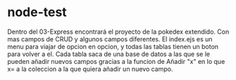 # node-test
Dentro del 03-Express encontrará el proyecto de la pokedex extendido. Con mas campos de CRUD y algunos campos diferentes.
El index.ejs es un menu para viajar de opcion en opcion, y todas las tablas tienen un boton para volver a el.
Cada tabla saca de una base de datos a las que se le pueden añadir nuevos campos gracias a la funcion de Añadir "x" en lo que x= a la coleccion a la que quiera añadir un nuevo campo.
